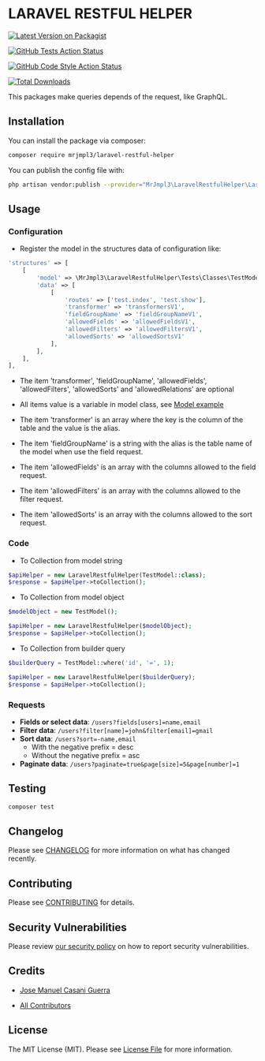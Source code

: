 # LARAVEL RESTFUL HELPER

[![Latest Version on Packagist](https://img.shields.io/packagist/v/mrjmpl3/laravel-restful-helper.svg?style=flat-square&include_prereleases)](https://packagist.org/packages/mrjmpl3/laravel-restful-helper)

[![GitHub Tests Action Status](https://img.shields.io/github/workflow/status/MrJmpl3/laravel--package-restful-helper/run-tests?label=tests)](https://github.com/MrJmpl3/laravel--package-restful-helper/actions?query=workflow%3Arun-tests+branch%3Amain)

[![GitHub Code Style Action Status](https://img.shields.io/github/workflow/status/MrJmpl3/laravel--package-restful-helper/Check%20&%20fix%20styling?label=code%20style)](https://github.com/MrJmpl3/laravel--package-restful-helper/actions?query=workflow%3A"Check+%26+fix+styling"+branch%3Amain)

[![Total Downloads](https://img.shields.io/packagist/dt/mrjmpl3/laravel-restful-helper.svg?style=flat-square)](https://packagist.org/packages/mrjmpl3/laravel-restful-helper)

This packages make queries depends of the request, like GraphQL.

## Installation

You can install the package via composer:

```bash
composer require mrjmpl3/laravel-restful-helper
```
You can publish the config file with:

```bash
php artisan vendor:publish --provider="MrJmpl3\LaravelRestfulHelper\LaravelRestfulHelperServiceProvider"
```

## Usage

### Configuration

- Register the model in the structures data of configuration like:

```php
'structures' => [
    [
        'model' => \MrJmpl3\LaravelRestfulHelper\Tests\Classes\TestModel::class,
        'data' => [
            [
                'routes' => ['test.index', 'test.show'],
                'transformer' => 'transformersV1',
                'fieldGroupName' => 'fieldGroupNameV1',
                'allowedFields' => 'allowedFieldsV1',
                'allowedFilters' => 'allowedFiltersV1',
                'allowedSorts' => 'allowedSortsV1'
            ],
        ],
    ],
],
```

- The item 'transformer', 'fieldGroupName', 'allowedFields', 'allowedFilters', 'allowedSorts' and 'allowedRelations' are optional

- All items value is a variable in model class, see [Model example](tests/Models/TestModel.php)

- The item 'transformer' is an array where the key is the column of the table and the value is the alias.

- The item 'fieldGroupName' is a string with the alias is the table name of the model when use the field request.

- The item 'allowedFields' is an array with the columns allowed to the field request.

- The item 'allowedFilters' is an array with the columns allowed to the filter request.

- The item 'allowedSorts' is an array with the columns allowed to the sort request.

### Code

- To Collection from model string

```php
$apiHelper = new LaravelRestfulHelper(TestModel::class);
$response = $apiHelper->toCollection();
```

- To Collection from model object

```php
$modelObject = new TestModel();

$apiHelper = new LaravelRestfulHelper($modelObject);
$response = $apiHelper->toCollection();
```

- To Collection from builder query

```php
$builderQuery = TestModel::where('id', '=', 1);

$apiHelper = new LaravelRestfulHelper($builderQuery);
$response = $apiHelper->toCollection();
```

### Requests

- **Fields or select data**: `/users?fields[users]=name,email`
- **Filter data**: `/users?filter[name]=john&filter[email]=gmail`
- **Sort data**: `/users?sort=-name,email`
  - With the negative prefix = desc
  - Without the negative prefix = asc
- **Paginate data**: `/users?paginate=true&page[size]=5&page[number]=1`

## Testing

```bash
composer test
```

## Changelog

Please see [CHANGELOG](CHANGELOG.md) for more information on what has changed recently.

## Contributing

Please see [CONTRIBUTING](.github/CONTRIBUTING.md) for details.

## Security Vulnerabilities

Please review [our security policy](../../security/policy) on how to report security vulnerabilities.

## Credits

- [Jose Manuel Casani Guerra](https://github.com/mrjmpl3)

- [All Contributors](../../contributors)

## License

The MIT License (MIT). Please see [License File](LICENSE.md) for more information.
